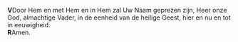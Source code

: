 **V**Door Hem en met Hem en in Hem zal Uw Naam geprezen zijn, Heer onze
God, almachtige Vader, in de eenheid van de heilige Geest, hier en nu en
tot in eeuwigheid.  
**R**Amen.
